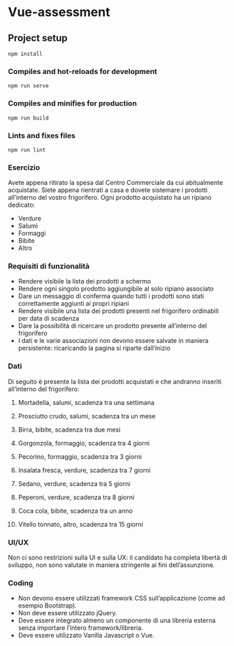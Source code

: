 # Vue-assessment

## Project setup
```
npm install
```

### Compiles and hot-reloads for development
```
npm run serve
```

### Compiles and minifies for production
```
npm run build
```

### Lints and fixes files
```
npm run lint
```

### Esercizio
Avete appena ritirato la spesa dal Centro Commerciale da cui abitualmente
acquistate. Siete appena rientrati a casa e dovete sistemare i prodotti all’interno del
vostro frigorifero.
Ogni prodotto acquistato ha un ripiano dedicato:
* Verdure
* Salumi
* Formaggi
* Bibite
* Altro

### Requisiti di funzionalità
*  Rendere visibile la lista dei prodotti a schermo
* Rendere ogni singolo prodotto aggiungibile al solo ripiano associato
* Dare un messaggio di conferma quando tutti i prodotti sono stati
correttamente aggiunti ai propri ripiani
* Rendere visibile una lista dei prodotti presenti nel frigorifero ordinabili per
data di scadenza
* Dare la possibilità di ricercare un prodotto presente all’interno del frigorifero
* I dati e le varie associazioni non devono essere salvate in maniera
persistente: ricaricando la pagina si riparte dall’inizio

### Dati
Di seguito è presente la lista dei prodotti acquistati e che andranno inseriti all’interno
del frigorifero:
1. Mortadella, salumi, scadenza tra una settimana
2. Prosciutto crudo, salumi, scadenza tra un mese
3. Birra, bibite, scadenza tra due mesi
4. Gorgonzola, formaggio, scadenza tra 4 giorni
5. Pecorino, formaggio, scadenza tra 3 giorni

6. Insalata fresca, verdure, scadenza tra 7 giorni
7. Sedano, verdure, scadenza tra 5 giorni
8. Peperoni, verdure, scadenza tra 8 giorni
9. Coca cola, bibite, scadenza tra un anno
10. Vitello tonnato, altro, scadenza tra 15 giorni

### UI/UX
Non ci sono restrizioni sulla UI e sulla UX: il candidato ha completa libertà di
sviluppo, non sono valutate in maniera stringente ai fini dell’assunzione.

### Coding
* Non devono essere utilizzati framework CSS sull’applicazione (come ad esempio
Bootstrap).
* Non deve essere utilizzato jQuery.
* Deve essere integrato almeno un componente di una libreria esterna senza
importare l’intero framework/libreria.
* Deve essere utilizzato Vanilla Javascript o Vue.

